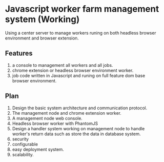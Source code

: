 Javascript worker farm management system (Working)
==============

Using a center server to manage workers runing on both headless browser environment and browser extension.

Features
-------

1. a console to management all workers and all jobs.
1. chrome extension or headless browser environment worker.
1. job code written in Javascript and runing on full feature dom base browser environment.

Plan
-------

1. Design the basic system architecture and communication protocol.
1. The management node and chrome extension worker.
1. A management node web console.
1. Headless browser worker with PhantomJS
1. Design a handler system working on management node to handle worker's return data such as store the data in database system.
1. security
1. configurable
1. easy deployment system.
1. scalability.




